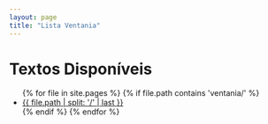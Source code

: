 ```yaml
---
layout: page
title: "Lista Ventania"
---
```


<h1>Textos Disponíveis</h1>

<ul>
{% for file in site.pages %}
  {% if file.path contains 'ventania/' %}
    <li><a href="{{ file.url }}">{{ file.path | split: '/' | last }}</a></li>
  {% endif %}
{% endfor %}
</ul>
